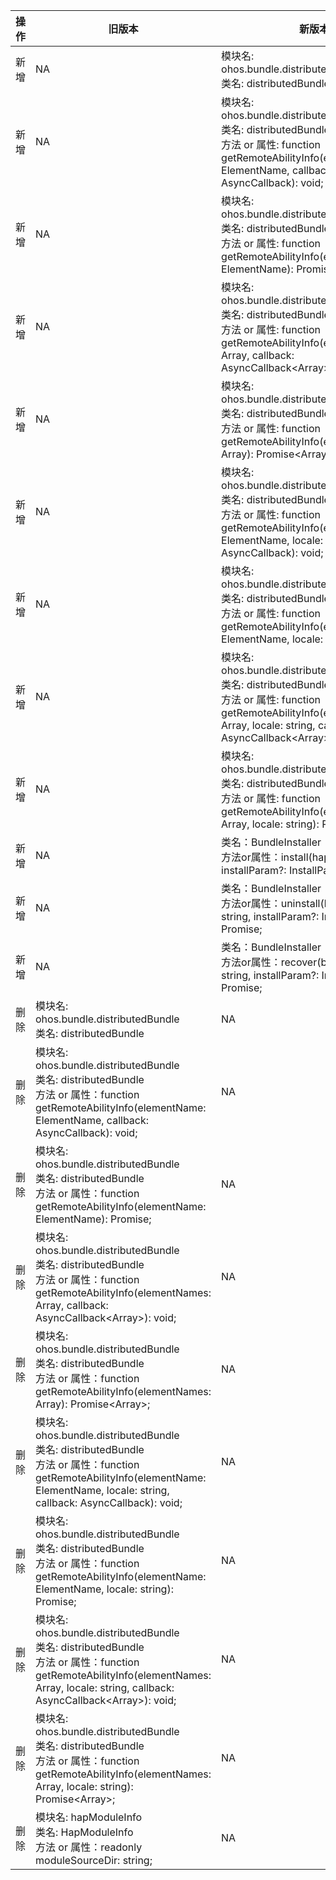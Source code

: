 | 操作 | 旧版本 | 新版本 | d.ts文件 |
| ---- | ------ | ------ | -------- |
|新增|NA|模块名: ohos.bundle.distributedBundleManager<br>类名: distributedBundleManager|@ohos.bundle.distributedBundleManager.d.ts|
|新增|NA|模块名: ohos.bundle.distributedBundleManager<br>类名: distributedBundleManager<br>方法 or 属性: function getRemoteAbilityInfo(elementName: ElementName, callback: AsyncCallback<RemoteAbilityInfo>): void;|@ohos.bundle.distributedBundleManager.d.ts|
|新增|NA|模块名: ohos.bundle.distributedBundleManager<br>类名: distributedBundleManager<br>方法 or 属性: function getRemoteAbilityInfo(elementName: ElementName): Promise<RemoteAbilityInfo>;|@ohos.bundle.distributedBundleManager.d.ts|
|新增|NA|模块名: ohos.bundle.distributedBundleManager<br>类名: distributedBundleManager<br>方法 or 属性: function getRemoteAbilityInfo(elementNames: Array<ElementName>, callback: AsyncCallback<Array<RemoteAbilityInfo>>): void;|@ohos.bundle.distributedBundleManager.d.ts|
|新增|NA|模块名: ohos.bundle.distributedBundleManager<br>类名: distributedBundleManager<br>方法 or 属性: function getRemoteAbilityInfo(elementNames: Array<ElementName>): Promise<Array<RemoteAbilityInfo>>;|@ohos.bundle.distributedBundleManager.d.ts|
|新增|NA|模块名: ohos.bundle.distributedBundleManager<br>类名: distributedBundleManager<br>方法 or 属性: function getRemoteAbilityInfo(elementName: ElementName, locale: string, callback: AsyncCallback<RemoteAbilityInfo>): void;|@ohos.bundle.distributedBundleManager.d.ts|
|新增|NA|模块名: ohos.bundle.distributedBundleManager<br>类名: distributedBundleManager<br>方法 or 属性: function getRemoteAbilityInfo(elementName: ElementName, locale: string): Promise<RemoteAbilityInfo>;|@ohos.bundle.distributedBundleManager.d.ts|
|新增|NA|模块名: ohos.bundle.distributedBundleManager<br>类名: distributedBundleManager<br>方法 or 属性: function getRemoteAbilityInfo(elementNames: Array<ElementName>, locale: string, callback: AsyncCallback<Array<RemoteAbilityInfo>>): void;|@ohos.bundle.distributedBundleManager.d.ts|
|新增|NA|模块名: ohos.bundle.distributedBundleManager<br>类名: distributedBundleManager<br>方法 or 属性: function getRemoteAbilityInfo(elementNames: Array<ElementName>, locale: string): Promise<Array<RemoteAbilityInfo>>;|@ohos.bundle.distributedBundleManager.d.ts|
|新增|NA|类名：BundleInstaller<br>方法or属性：install(hapFilePaths: Array<string>, installParam?: InstallParam) : Promise<void>;|@ohos.bundle.installer.d.ts|
|新增|NA|类名：BundleInstaller<br>方法or属性：uninstall(bundleName: string, installParam?: InstallParam) : Promise<void>;|@ohos.bundle.installer.d.ts|
|新增|NA|类名：BundleInstaller<br>方法or属性：recover(bundleName: string, installParam?: InstallParam) : Promise<void>;|@ohos.bundle.installer.d.ts|
|删除|模块名: ohos.bundle.distributedBundle<br>类名: distributedBundle|NA|@ohos.bundle.distributedBundle.d.ts|
|删除|模块名: ohos.bundle.distributedBundle<br>类名: distributedBundle<br>方法 or 属性：function getRemoteAbilityInfo(elementName: ElementName, callback: AsyncCallback<RemoteAbilityInfo>): void;|NA|@ohos.bundle.distributedBundle.d.ts|
|删除|模块名: ohos.bundle.distributedBundle<br>类名: distributedBundle<br>方法 or 属性：function getRemoteAbilityInfo(elementName: ElementName): Promise<RemoteAbilityInfo>;|NA|@ohos.bundle.distributedBundle.d.ts|
|删除|模块名: ohos.bundle.distributedBundle<br>类名: distributedBundle<br>方法 or 属性：function getRemoteAbilityInfo(elementNames: Array<ElementName>, callback: AsyncCallback<Array<RemoteAbilityInfo>>): void;|NA|@ohos.bundle.distributedBundle.d.ts|
|删除|模块名: ohos.bundle.distributedBundle<br>类名: distributedBundle<br>方法 or 属性：function getRemoteAbilityInfo(elementNames: Array<ElementName>): Promise<Array<RemoteAbilityInfo>>;|NA|@ohos.bundle.distributedBundle.d.ts|
|删除|模块名: ohos.bundle.distributedBundle<br>类名: distributedBundle<br>方法 or 属性：function getRemoteAbilityInfo(elementName: ElementName, locale: string, callback: AsyncCallback<RemoteAbilityInfo>): void;|NA|@ohos.bundle.distributedBundle.d.ts|
|删除|模块名: ohos.bundle.distributedBundle<br>类名: distributedBundle<br>方法 or 属性：function getRemoteAbilityInfo(elementName: ElementName, locale: string): Promise<RemoteAbilityInfo>;|NA|@ohos.bundle.distributedBundle.d.ts|
|删除|模块名: ohos.bundle.distributedBundle<br>类名: distributedBundle<br>方法 or 属性：function getRemoteAbilityInfo(elementNames: Array<ElementName>, locale: string, callback: AsyncCallback<Array<RemoteAbilityInfo>>): void;|NA|@ohos.bundle.distributedBundle.d.ts|
|删除|模块名: ohos.bundle.distributedBundle<br>类名: distributedBundle<br>方法 or 属性：function getRemoteAbilityInfo(elementNames: Array<ElementName>, locale: string): Promise<Array<RemoteAbilityInfo>>;|NA|@ohos.bundle.distributedBundle.d.ts|
|删除|模块名: hapModuleInfo<br>类名: HapModuleInfo<br>方法 or 属性：readonly moduleSourceDir: string;|NA|hapModuleInfo.d.ts|
